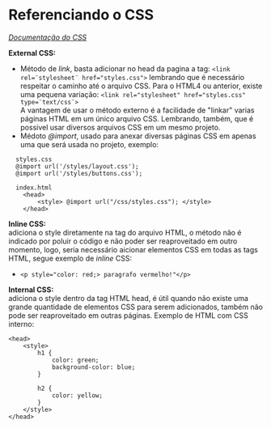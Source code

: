 # Referenciando o CSS  

[*_Documentação do CSS_*](http://www.w3.org/Style/CSS/) 

**External CSS:**  
 * Método de *_link_*, basta adicionar no head da pagina a tag: `<link rel=¨stylesheet¨ href="styles.css">` lembrando que é necessário respeitar o caminho até o arquivo CSS. Para o HTML4 ou anterior, existe uma pequena variação: `<link rel="stylesheet" href="styles.css" type=¨text/css¨>`  
 A vantagem de usar o método externo é a facilidade de "linkar" varias páginas HTML em um único arquivo CSS. Lembrando, também, que é possivel usar diversos arquivos CSS em um mesmo projeto.
  *  Médoto *_@import_*, usado para anexar diversas páginas CSS em apenas uma que será usada no projeto, exemplo: 
```
  styles.css
  @import url('/styles/layout.css');
  @import url('/styles/buttons.css');

  index.html
    <head>
        <style> @import url("/css/styles.css"); </style>
    </head>
```
**Inline CSS:**  
adiciona o style diretamente na tag do arquivo HTML, o método não é indicado por poluir o código e não poder ser reaproveitado em outro momento, logo, seria necessário aicionar elementos CSS em todas as tags HTML, segue exemplo de *_inline_* CSS:
 * `<p style="color: red;> paragrafo vermelho!"</p>`

**Internal CSS:**  
adiciona o style dentro da tag HTML head, é útil quando não existe uma grande quantidade de elementos CSS para serem adicionados, também não pode ser reaproveitado em outras páginas. Exemplo de HTML com CSS interno:
```
<head>
    <style>
        h1 {
            color: green;
            background-color: blue;
        }

        h2 {
            color: yellow;
        }
    </style>
</head>
```
